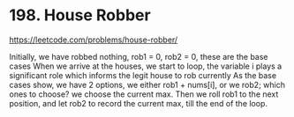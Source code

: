 # 198. House Robber

https://leetcode.com/problems/house-robber/

Initially, we have robbed nothing, rob1 = 0, rob2 = 0, these are the base cases
When we arrive at the houses, we start to loop, the variable i plays a significant role which informs the legit house to rob currently
As the base cases show, we have 2 options, we either rob1 + nums[i], or we rob2; which ones to choose? we choose the current max.
Then we roll rob1 to the next position, and let rob2 to record the current max, till the end of the loop.
